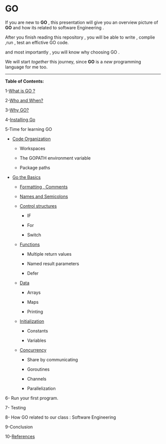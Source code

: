 # GO

If you are new to **GO** , this presentation will give you an overview picture of **GO** and how its related to software Engineering .

After you finish reading this repository , you will be able to write , complie ,run , test an effictive GO code.

and most importantly , you will know why choosing GO .

We will start *together* this journey, since **GO** is a *new* programming language for me too.


-----------------------------------------------------------------------------------------------------


**Table of Contents:**



1-[What is GO ?](https://github.com/Afnan-Aldhahri/GO/blob/master/What%20is%20GO%20%3F%20.md)  

2-[Who and When?](https://github.com/Afnan-Aldhahri/GO/blob/master/Who%20and%20When%3F.md)

3-[Why GO?](https://github.com/Afnan-Aldhahri/GO/blob/master/Why%20GO.md) 

4-[Installing Go](https://github.com/Afnan-Aldhahri/GO/blob/master/InstallingGO.md) 

5-Time for learning GO

 * [Code Organization](https://github.com/Afnan-Aldhahri/GO/blob/master/Code%20Organization.md)
 
     * Workspaces
     
     * The GOPATH environment variable
     
     * Package paths

* [Go the Basics](https://github.com/Afnan-Aldhahri/GO/blob/master/Go%20the%20Basics.md) 
 
     * [Formatting , Comments](https://github.com/Afnan-Aldhahri/GO/blob/master/Formatting%20%2C%20Comments%20and%20Semicolons.md)

     * [Names and Semicolons](https://github.com/Afnan-Aldhahri/GO/blob/master/Names.md)

     * [Control structures](https://github.com/Afnan-Aldhahri/GO/blob/master/Control%20structures.md)
    
         * IF
         
         * For
         
         * Switch
         
     * [Functions](https://github.com/Afnan-Aldhahri/GO/blob/master/Functions.md)
     
         * Multiple return values
         
         * Named result parameters
         
         * Defer
 
     * [Data](https://github.com/Afnan-Aldhahri/GO/blob/master/Data.md)
     
         * Arrays
         
         * Maps
         
         * Printing
         
         
     * [Initialization](https://github.com/Afnan-Aldhahri/GO/blob/master/Initialization.md)
     
         * Constants
         
         * Variables
         
     
     * [Concurrency](https://github.com/Afnan-Aldhahri/GO/blob/master/Concurrency.md)
         * Share by communicating
         
         * Goroutines
         
         * Channels
         
         * Parallelization


6- Run your first program.

7- Testing

8- How GO related to our class : Software Engineering

9-Conclusion

10-[References](https://github.com/Afnan-Aldhahri/GO/blob/master/bibliography.md)

